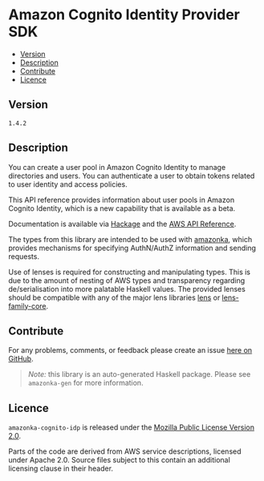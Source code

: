 # Amazon Cognito Identity Provider SDK

* [Version](#version)
* [Description](#description)
* [Contribute](#contribute)
* [Licence](#licence)


## Version

`1.4.2`


## Description

You can create a user pool in Amazon Cognito Identity to manage directories and users. You can authenticate a user to obtain tokens related to user identity and access policies.

This API reference provides information about user pools in Amazon Cognito Identity, which is a new capability that is available as a beta.

Documentation is available via [Hackage](http://hackage.haskell.org/package/amazonka-cognito-idp)
and the [AWS API Reference](https://aws.amazon.com/documentation/).

The types from this library are intended to be used with [amazonka](http://hackage.haskell.org/package/amazonka),
which provides mechanisms for specifying AuthN/AuthZ information and sending requests.

Use of lenses is required for constructing and manipulating types.
This is due to the amount of nesting of AWS types and transparency regarding
de/serialisation into more palatable Haskell values.
The provided lenses should be compatible with any of the major lens libraries
[lens](http://hackage.haskell.org/package/lens) or [lens-family-core](http://hackage.haskell.org/package/lens-family-core).

## Contribute

For any problems, comments, or feedback please create an issue [here on GitHub](https://github.com/brendanhay/amazonka/issues).

> _Note:_ this library is an auto-generated Haskell package. Please see `amazonka-gen` for more information.


## Licence

`amazonka-cognito-idp` is released under the [Mozilla Public License Version 2.0](http://www.mozilla.org/MPL/).

Parts of the code are derived from AWS service descriptions, licensed under Apache 2.0.
Source files subject to this contain an additional licensing clause in their header.

